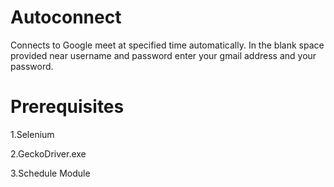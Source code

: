 # Autoconnect

Connects to Google meet at specified time automatically. 
In the blank space provided near username and password enter your gmail address and your password.

# Prerequisites

1.Selenium

2.GeckoDriver.exe

3.Schedule Module
